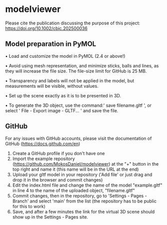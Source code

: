 # modelviewer

Please cite the publication discussing the purpose of this project:  https://doi.org/10.1002/cbic.202500036

## Model preparation in PyMOL
•	Load and customize the model in PyMOL (2.4 or above!)

•	Avoid using mesh representation, and minimize sticks, balls and lines, as they will increase the file size. The file-size limit for GitHub is 25 MB.

•	Transparency and labels will not be applied in the model, but measurements will be visible, without values.

•	Set up the scene exactly as it is to be presented in 3D.

•	To generate the 3D object, use the command:' save filename.gltf ', or select ' File - Export image - GLTF... ' and save the file.

## GitHub
For any issues with GitHub accounts, please visit the documentation of GitHub (https://docs.github.com/en)
1.	Create a GitHub profile if you don't have one
2.	Import the example repository (https://github.com/MokosDaniel/modelviewer) at the "+" button in the top right and name it (this name will be in the URL at the end)
3.	Upload your gltf model in your repository ('Add file' or just drag and drop it in the browser and commit changes)
4.	Edit the index.html file and change the name of the model "example.gltf" in line 4 to the name of the uploaded object, "filename.gltf"
5.	Commit changes, then in the repository, go to 'Settings - Pages - Branch' and select 'main' from the list (the repository has to be public for this to work)
6.	Save, and after a few minutes the link for the virtual 3D scene should show up in the Settings - Pages site.
